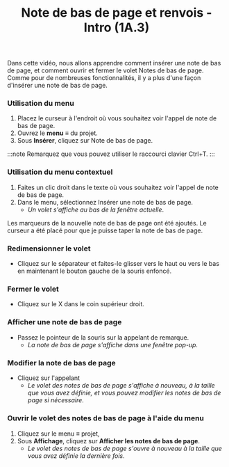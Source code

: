 ﻿---
title: Note de bas de page et renvois - Intro (1A.3)
---
Dans cette vidéo, nous allons apprendre comment insérer une note de bas de page, et comment ouvrir et fermer le volet Notes de bas de page. Comme pour de nombreuses fonctionnalités, il y a plus d'une façon d'insérer une note de bas de page. 
### Utilisation du menu
1.  Placez le curseur à l'endroit où vous souhaitez voir l'appel de note de bas de page. 
1.  Ouvrez le **menu** ≡ du projet. 
1.  Sous **Insérer**, cliquez sur Note de bas de page.

:::note
Remarquez que vous pouvez utiliser le raccourci clavier Ctrl+T.
:::
### Utilisation du menu contextuel
1.  Faites un clic droit dans le texte où vous souhaitez voir l'appel de note de bas de page. 
2.  Dans le menu, sélectionnez Insérer une note de bas de page.  
     - *Un volet s'affiche au bas de la fenêtre actuelle*.  

Les marqueurs de la nouvelle note de bas de page ont été ajoutés. 
Le curseur a été placé pour que je puisse taper la note de bas de page. 
### Redimensionner le volet
- Cliquez sur le séparateur et faites-le glisser vers le haut ou vers le bas en maintenant le bouton gauche de la souris enfoncé. 
### Fermer le volet
- Cliquez sur le X dans le coin supérieur droit.
### Afficher une note de bas de page
- Passez le pointeur de la souris sur la appelant de remarque.  
   - *La note de bas de page s'affiche dans une fenêtre pop-up.* 
### Modifier la note de bas de page
- Cliquez sur l'appelant
   - *Le volet des notes de bas de page s'affiche à nouveau, à la taille que vous avez définie, et vous pouvez modifier les notes de bas de page si nécessaire*.

##### 

### Ouvrir le volet des notes de bas de page à l'aide du menu
1.  Cliquez sur le menu ≡ projet, 
1.  Sous **Affichage**, cliquez sur **Afficher les notes de bas de page**. 
    - *Le volet des notes de bas de page s'ouvre à nouveau à la taille que vous avez définie la dernière fois*. 

